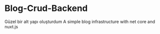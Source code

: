 # Blog-Crud-Backend
Güzel bir alt yapı oluşturdum
A simple blog infrastructure with net core and nuxt.js
